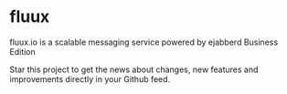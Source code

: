 # fluux
fluux.io is a scalable messaging service powered by ejabberd Business Edition

Star this project to get the news about changes, new features and improvements directly in your Github feed.
